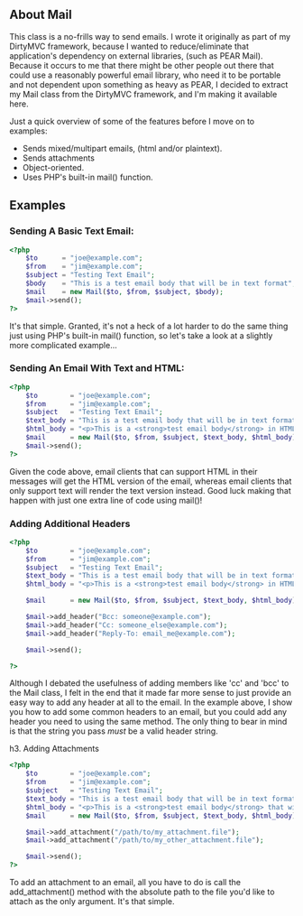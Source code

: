 ## About Mail

This class is a no-frills way to send emails. I wrote it originally as part of my DirtyMVC framework, because I wanted to reduce/eliminate that application's dependency on external libraries, (such as PEAR Mail). Because it occurs to me that there might be other people out there that could use a reasonably powerful email library, who need it to be portable and not dependent upon something as heavy as PEAR, I decided to extract my Mail class from the DirtyMVC framework, and I'm making it available here.

Just a quick overview of some of the features before I move on to examples:

* Sends mixed/multipart emails, (html and/or plaintext).
* Sends attachments
* Object-oriented.
* Uses PHP's built-in mail() function.

## Examples

### Sending A Basic Text Email:
```php
<?php
    $to      = "joe@example.com";
    $from    = "jim@example.com";
    $subject = "Testing Text Email";
    $body    = "This is a test email body that will be in text format";
    $mail    = new Mail($to, $from, $subject, $body);
    $mail->send();
?>
```

It's that simple.  Granted, it's not a heck of a lot harder to do the same thing just using PHP's built-in mail() function,
so let's take a look at a slightly more complicated example...

### Sending An Email With Text and HTML:

```php
<?php
    $to        = "joe@example.com";
    $from      = "jim@example.com";
    $subject   = "Testing Text Email";
    $text_body = "This is a test email body that will be in text format";
    $html_body = "<p>This is a <strong>test email body</strong> in HTML</p>";
    $mail      = new Mail($to, $from, $subject, $text_body, $html_body);
    $mail->send();
?>
```

Given the code above, email clients that can support HTML in their messages will get the HTML version of the email, whereas email clients
that only support text will render the text version instead. Good luck making that happen with just one extra line of code using mail()!

### Adding Additional Headers

```php
<?php
    $to        = "joe@example.com";
    $from      = "jim@example.com";
    $subject   = "Testing Text Email";
    $text_body = "This is a test email body that will be in text format";
    $html_body = "<p>This is a <strong>test email body</strong> in HTML</p>";

    $mail      = new Mail($to, $from, $subject, $text_body, $html_body);

    $mail->add_header("Bcc: someone@example.com");
    $mail->add_header("Cc: someone_else@example.com");
    $mail->add_header("Reply-To: email_me@example.com");

    $mail->send();

?>
```

Although I debated the usefulness of adding members like 'cc' and 'bcc' to the Mail class, I felt in the end that it made far more sense to just provide an easy way to add any header at all to the email.  In the example above, I show you how to add some common headers to an email, but you could add any header you need to using the same method.  The only thing to bear in mind is that the string you pass _must_ be a valid header string.


h3. Adding Attachments

```php
<?php
    $to        = "joe@example.com";
    $from      = "jim@example.com";
    $subject   = "Testing Text Email";
    $text_body = "This is a test email body that will be in text format";
    $html_body = "<p>This is a <strong>test email body</strong> that will be in html format</p>";
    $mail      = new Mail($to, $from, $subject, $text_body, $html_body);

    $mail->add_attachment("/path/to/my_attachment.file");
    $mail->add_attachment("/path/to/my_other_attachment.file");

    $mail->send();
?>
```

To add an attachment to an email, all you have to do is call the add_attachment() method with the absolute path to the file you'd like to attach as the only argument. It's that simple.
